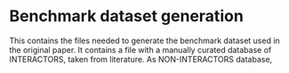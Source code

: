 # Benchmark dataset generation
This contains the files needed to generate the benchmark dataset used in the original paper. It contains a file with a manually curated database of INTERACTORS, taken from literature. As NON-INTERACTORS database,
